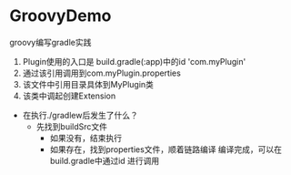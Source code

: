 # GroovyDemo
groovy编写gradle实践

1. Plugin使用的入口是 build.gradle(:app)中的id 'com.myPlugin'
2. 通过该引用调用到com.myPlugin.properties
3. 该文件中引用目录具体到MyPlugin类
4. 该类中调起创建Extension

* 在执行./gradlew后发生了什么？
  * 先找到buildSrc文件
    * 如果没有，结束执行
    * 如果存在，找到properties文件，顺着链路编译
      编译完成，可以在build.gradle中通过id 进行调用
